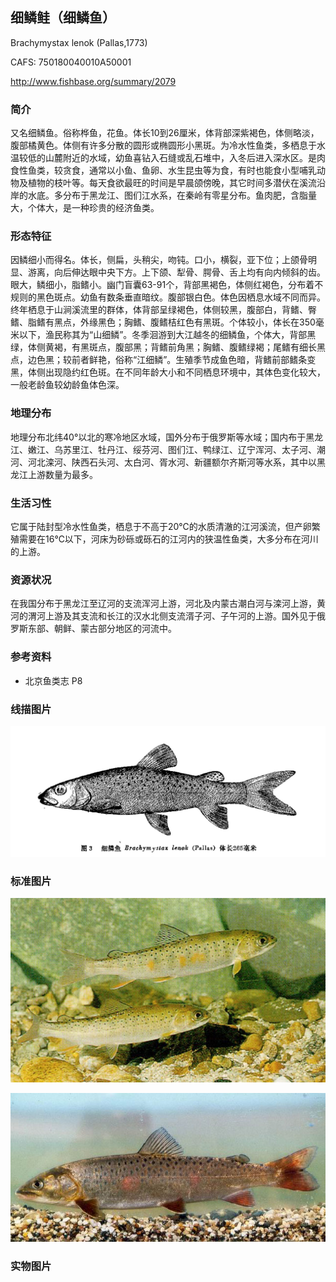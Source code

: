 ## 细鳞鲑（细鳞鱼）

Brachymystax lenok (Pallas,1773)

CAFS: 750180040010A50001

<http://www.fishbase.org/summary/2079>

### 简介

又名细鳞鱼。俗称桦鱼，花鱼。体长10到26厘米，体背部深紫褐色，体侧略淡，腹部橘黄色。体侧有许多分散的圆形或椭圆形小黑斑。为冷水性鱼类，多栖息于水温较低的山麓附近的水域，幼鱼喜钻入石缝或乱石堆中，入冬后进入深水区。是肉食性鱼类，较贪食，通常以小鱼、鱼卵、水生昆虫等为食，有时也能食小型哺乳动物及植物的枝叶等。每天食欲最旺的时间是早晨颌傍晚，其它时间多潜伏在溪流沿岸的水底。多分布于黑龙江、图们江水系，在秦岭有零星分布。鱼肉肥，含脂量大，个体大，是一种珍贵的经济鱼类。

### 形态特征

因鳞细小而得名。体长，侧扁，头稍尖，吻钝。口小，横裂，亚下位；上颌骨明显、游离，向后伸达眼中央下方。上下颌、犁骨、腭骨、舌上均有向内倾斜的齿。眼大，鳞细小，脂鳍小。幽门盲囊63-91个，背部黑褐色，体侧红褐色，分布着不规则的黑色斑点。幼鱼有数条垂直暗纹。腹部银白色。体色因栖息水域不同而异。终年栖息于山涧溪流里的群体，体背部呈绿褐色，体侧较黑，腹部白，背鳍、臀鳍、脂鳍有黑点，外缘黑色；胸鳍、腹鳍桔红色有黑斑。个体较小，体长在350毫米以下，渔民称其为“山细鳞”。冬季洄游到大江越冬的细鳞鱼，个体大，背部黑绿，体侧黄褐，有黑斑点，腹部黑；背鳍前角黑；胸鳍、腹鳍绿褐；尾鳍有细长黑点，边色黑；较前者鲜艳，俗称“江细鳞”。生殖季节成鱼色暗，背鳍前部鳍条变黑，体侧出现隐约红色斑。在不同年龄大小和不同栖息环境中，其体色变化较大，一般老龄鱼较幼龄鱼体色深。
　
　   　   　
### 地理分布

地理分布北纬40°以北的寒冷地区水域，国外分布于俄罗斯等水域；国内布于黑龙江、嫩江、乌苏里江、牡丹江、绥芬河、图们江、鸭绿江、辽宁浑河、太子河、潮河、河北滦河、陕西石头河、太白河、胥水河、新疆额尔齐斯河等水系，其中以黑龙江上游数量为最多。 　

### 生活习性

它属于陆封型冷水性鱼类，栖息于不高于20℃的水质清澈的江河溪流，但产卵繁殖需要在16℃以下，河床为砂砾或砾石的江河内的狭温性鱼类，大多分布在河川的上游。

### 资源状况

在我国分布于黑龙江至辽河的支流浑河上游，河北及内蒙古潮白河与滦河上游，黄河的渭河上游及其支流和长江的汉水北侧支流湑子河、子午河的上游。国外见于俄罗斯东部、朝鲜、蒙古部分地区的河流中。

### 参考资料

- 北京鱼类志 P8

### 线描图片

![图片](photos/细鳞鲑.jpg)

### 标准图片

![图片](photos/细鳞鲑A.jpg)

![图片](photos/细鳞鲑B.jpg)

### 实物图片

